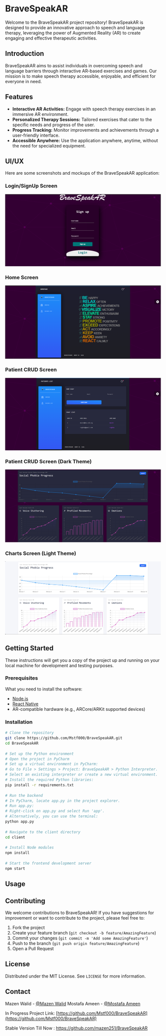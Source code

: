 # BraveSpeakAR

Welcome to the BraveSpeakAR project repository! BraveSpeakAR is designed to provide an innovative approach to speech and language therapy, leveraging the power of Augmented Reality (AR) to create engaging and effective therapeutic activities.

## Introduction

BraveSpeakAR aims to assist individuals in overcoming speech and language barriers through interactive AR-based exercises and games. Our mission is to make speech therapy accessible, enjoyable, and efficient for everyone in need.

## Features

- **Interactive AR Activities:** Engage with speech therapy exercises in an immersive AR environment.
- **Personalized Therapy Sessions:** Tailored exercises that cater to the specific needs and progress of the user.
- **Progress Tracking:** Monitor improvements and achievements through a user-friendly interface.
- **Accessible Anywhere:** Use the application anywhere, anytime, without the need for specialized equipment.

## UI/UX


Here are some screenshots and mockups of the BraveSpeakAR application:

### Login/SignUp Screen
![Login/SignUp Screen](client/public/1.png)

### Home Screen
![Home Screen](client/public/2.png)

### Patient CRUD Screen
![Patient CRUD Screen](client/public/3.png)

### Patient CRUD Screen (Dark Theme)
![Dark Theme Charts Screen](client/public/4.png)

### Charts Screen (Light Theme)
![White Theme Charts Screen](client/public/5.png)

## Getting Started

These instructions will get you a copy of the project up and running on your local machine for development and testing purposes.

### Prerequisites

What you need to install the software:

- [Node.js](https://nodejs.org/)
- [React Native](https://reactnative.dev/)
- AR-compatible hardware (e.g., ARCore/ARKit supported devices)

### Installation

```sh
# Clone the repository
git clone https://github.com/Mstf000/BraveSpeakAR.git
cd BraveSpeakAR

# Set up the Python environment
# Open the project in PyCharm
# Set up a virtual environment in PyCharm:
# Go to File > Settings > Project: BraveSpeakAR > Python Interpreter.
# Select an existing interpreter or create a new virtual environment.
# Install the required Python libraries:
pip install -r requirements.txt

# Run the backend
# In PyCharm, locate app.py in the project explorer.
# Run app.py:
# Right-click on app.py and select Run 'app'.
# Alternatively, you can use the terminal:
python app.py

# Navigate to the client directory
cd client

# Install Node modules
npm install

# Start the frontend development server
npm start

```
## Usage



## Contributing

We welcome contributions to BraveSpeakAR! If you have suggestions for improvement or want to contribute to the project, please feel free to:

1. Fork the project
2. Create your feature branch (`git checkout -b feature/AmazingFeature`)
3. Commit your changes (`git commit -m 'Add some AmazingFeature'`)
4. Push to the branch (`git push origin feature/AmazingFeature`)
5. Open a Pull Request

## License

Distributed under the MIT License. See `LICENSE` for more information.

## Contact

Mazen Walid - [@Mazen Walid](https://www.linkedin.com/in/mazen-walid-225582208/)
Mostafa Ameen - [@Mostafa Ameen](https://www.linkedin.com/in/mostafa-ameen-72511a1bb/)

In Progress Project Link: [https://github.com/Mstf000/BraveSpeakAR](https://github.com/Mstf000/BraveSpeakAR)

Stable Version Till Now : https://github.com/mazen251/BraveSpeakAR
